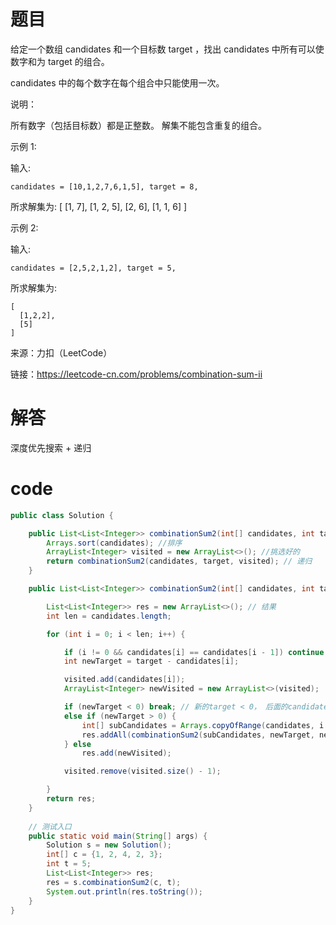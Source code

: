 # 题目

给定一个数组 candidates 和一个目标数 target ，找出 candidates 中所有可以使数字和为 target 的组合。

candidates 中的每个数字在每个组合中只能使用一次。

说明：

所有数字（包括目标数）都是正整数。
解集不能包含重复的组合。 

示例 1:

输入: 

    candidates = [10,1,2,7,6,1,5], target = 8,

所求解集为:
    [
      [1, 7],
      [1, 2, 5],
      [2, 6],
      [1, 1, 6]
    ]

示例 2:

输入: 

    candidates = [2,5,2,1,2], target = 5,

所求解集为:

    [
      [1,2,2],
      [5]
    ]

来源：力扣（LeetCode）

链接：https://leetcode-cn.com/problems/combination-sum-ii

# 解答

深度优先搜索 + 递归

# code
```java
public class Solution {

    public List<List<Integer>> combinationSum2(int[] candidates, int target) {
        Arrays.sort(candidates); //排序
        ArrayList<Integer> visited = new ArrayList<>(); //挑选好的
        return combinationSum2(candidates, target, visited); // 递归
    }

    public List<List<Integer>> combinationSum2(int[] candidates, int target, ArrayList<Integer> visited) {

        List<List<Integer>> res = new ArrayList<>(); // 结果
        int len = candidates.length;

        for (int i = 0; i < len; i++) {

            if (i != 0 && candidates[i] == candidates[i - 1]) continue; // 跳过同级重复
            int newTarget = target - candidates[i];

            visited.add(candidates[i]);
            ArrayList<Integer> newVisited = new ArrayList<>(visited);

            if (newTarget < 0) break; // 新的target < 0， 后面的candidate明显没有可能了果断break
            else if (newTarget > 0) {
                int[] subCandidates = Arrays.copyOfRange(candidates, i + 1, len);
                res.addAll(combinationSum2(subCandidates, newTarget, newVisited)); // 递归
            } else
                res.add(newVisited);

            visited.remove(visited.size() - 1);

        }
        return res;
    }
  
    // 测试入口
    public static void main(String[] args) {
        Solution s = new Solution();
        int[] c = {1, 2, 4, 2, 3};
        int t = 5;
        List<List<Integer>> res;
        res = s.combinationSum2(c, t);
        System.out.println(res.toString());
    }
}

```
